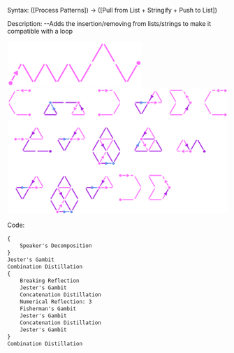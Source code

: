 Syntax:
(\[Process Patterns]) -> (\[Pull from List + Stringify + Push to List])

Description:
\--Adds the insertion/removing from lists/strings to make it compatible with a loop

![Add Loop Compatibility Pattern](../../Images/Add%20Loop%20Compatibility%20Pattern.png)
![Add Loop Compatibility Code](../../Images/Add%20Loop%20Compatibility%20Code.png)

Code:
```
{
	Speaker's Decomposition
}
Jester's Gambit
Combination Distillation
{
	Breaking Reflection
	Jester's Gambit
	Concatenation Distillation
	Numerical Reflection: 3
	Fisherman's Gambit
	Jester's Gambit
	Concatenation Distillation
	Jester's Gambit
}
Combination Distillation
```